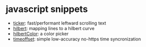 javascript snippets
===================

* [ticker](ticker.html): fast/performant leftward scrolling text
* [hilbert](hilbert.svg): mapping lines to a hilbert curve
* [hilbertColor](hilbertcolor.html): a color picker
* [timeoffset](timeoffset.html): simple low-accuracy no-https time syncronization

